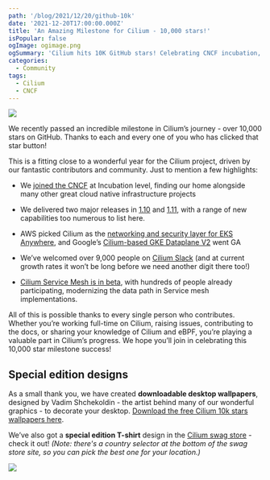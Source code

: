 ```yaml
---
path: '/blog/2021/12/20/github-10k'
date: '2021-12-20T17:00:00.000Z'
title: 'An Amazing Milestone for Cilium - 10,000 stars!'
isPopular: false
ogImage: ogimage.png
ogSummary: 'Cilium hits 10K GitHub stars! Celebrating CNCF incubation, AWS EKS & Google GKE adoption, Service Mesh beta launch, and an incredible community milestone. ⭐️'
categories:
  - Community
tags:
  - Cilium
  - CNCF
---
```


![](wallpaper.png)

We recently passed an incredible milestone in Cilium’s journey - over 10,000 stars on GitHub. Thanks to each and every one of you who has clicked that star button!

This is a fitting close to a wonderful year for the Cilium project, driven by our fantastic contributors and community. Just to mention a few highlights:

- We [joined the CNCF](https://cilium.io/blog/2021/10/13/cilium-joins-cncf) at Incubation level, finding our home alongside many other great cloud native infrastructure projects

- We delivered two major releases in
  [1.10](https://cilium.io/blog/2021/05/20/cilium-110) and
  [1.11](https://isovalent.com/blog/post/2021-12-release-111), with a range of
  new capabilities too numerous to list here.

- AWS picked Cilium as the [networking and security layer for EKS Anywhere](https://www.isovalent.com/blog/post/2021-09-aws-eks-anywhere-chooses-cilium), and Google’s [Cilium-based GKE Dataplane V2](https://cloud.google.com/blog/products/containers-kubernetes/bringing-ebpf-and-cilium-to-google-kubernetes-engine) went GA

- We’ve welcomed over 9,000 people on [Cilium Slack](http://slack.cilium.io) (and at current growth rates it won’t be long before we need another digit there too!)

- [Cilium Service Mesh is in beta](https://cilium.io/blog/2021/12/01/cilium-service-mesh-beta), with hundreds of people already participating, modernizing the data path in Service mesh implementations.

All of this is possible thanks to every single person who contributes. Whether
you’re working full-time on Cilium, raising issues, contributing to the docs, or
sharing your knowledge of Cilium and eBPF, you’re playing a valuable part in
Cilium’s progress. We hope you’ll join in celebrating this 10,000 star milestone
success!

## Special edition designs

As a small thank you, we have created **downloadable desktop wallpapers**, designed by Vadim
Shchekoldin - the artist behind many of our wonderful graphics - to decorate
your desktop. [Download the free Cilium 10k stars wallpapers here](https://drive.google.com/file/d/1HgZn7jxQGSths5Ygmq4fuUt5-kKrV6ox/view?usp=sharing).

We’ve also got a **special edition T-shirt** design in the [Cilium swag store](https://cilium.myspreadshop.com/10k+stars+on+github?idea=61c05a15e41cc92c76d59deb) - check it out! _(Note: there's a country selector at the bottom of the swag store site, so you can pick the best one for your location.)_

![](for-tshirts.png)
